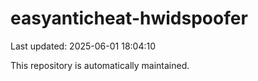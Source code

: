 # easyanticheat-hwidspoofer

Last updated: 2025-06-01 18:04:10

This repository is automatically maintained.
